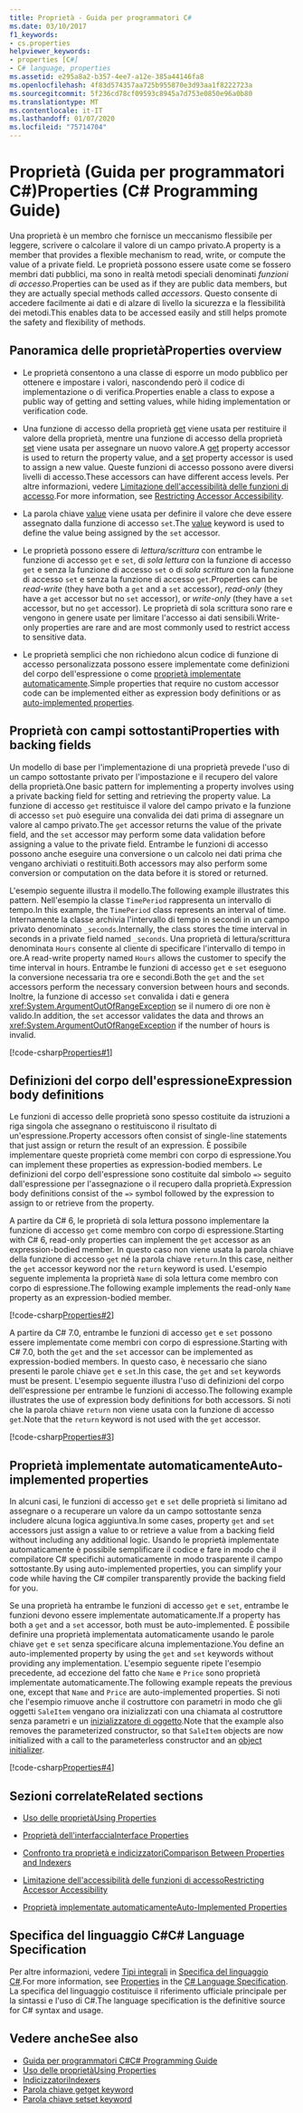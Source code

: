 ```yaml
---
title: Proprietà - Guida per programmatori C#
ms.date: 03/10/2017
f1_keywords:
- cs.properties
helpviewer_keywords:
- properties [C#]
- C# language, properties
ms.assetid: e295a8a2-b357-4ee7-a12e-385a44146fa8
ms.openlocfilehash: 4f83d574357aa725b955870e3d93aa1f8222723a
ms.sourcegitcommit: 5f236cd78cf09593c8945a7d753e0850e96a0b80
ms.translationtype: MT
ms.contentlocale: it-IT
ms.lasthandoff: 01/07/2020
ms.locfileid: "75714704"
---
```

# <a name="properties-c-programming-guide"></a><span data-ttu-id="6772d-102">Proprietà (Guida per programmatori C#)</span><span class="sxs-lookup"><span data-stu-id="6772d-102">Properties (C# Programming Guide)</span></span>

<span data-ttu-id="6772d-103">Una proprietà è un membro che fornisce un meccanismo flessibile per leggere, scrivere o calcolare il valore di un campo privato.</span><span class="sxs-lookup"><span data-stu-id="6772d-103">A property is a member that provides a flexible mechanism to read, write, or compute the value of a private field.</span></span> <span data-ttu-id="6772d-104">Le proprietà possono essere usate come se fossero membri dati pubblici, ma sono in realtà metodi speciali denominati *funzioni di accesso*.</span><span class="sxs-lookup"><span data-stu-id="6772d-104">Properties can be used as if they are public data members, but they are actually special methods called *accessors*.</span></span> <span data-ttu-id="6772d-105">Questo consente di accedere facilmente ai dati e di alzare di livello la sicurezza e la flessibilità dei metodi.</span><span class="sxs-lookup"><span data-stu-id="6772d-105">This enables data to be accessed easily and still helps promote the safety and flexibility of methods.</span></span>  

## <a name="properties-overview"></a><span data-ttu-id="6772d-106">Panoramica delle proprietà</span><span class="sxs-lookup"><span data-stu-id="6772d-106">Properties overview</span></span>  
  
- <span data-ttu-id="6772d-107">Le proprietà consentono a una classe di esporre un modo pubblico per ottenere e impostare i valori, nascondendo però il codice di implementazione o di verifica.</span><span class="sxs-lookup"><span data-stu-id="6772d-107">Properties enable a class to expose a public way of getting and setting values, while hiding implementation or verification code.</span></span>  
  
- <span data-ttu-id="6772d-108">Una funzione di accesso della proprietà [get](../../language-reference/keywords/get.md) viene usata per restituire il valore della proprietà, mentre una funzione di accesso della proprietà [set](../../language-reference/keywords/set.md) viene usata per assegnare un nuovo valore.</span><span class="sxs-lookup"><span data-stu-id="6772d-108">A [get](../../language-reference/keywords/get.md) property accessor is used to return the property value, and a [set](../../language-reference/keywords/set.md) property accessor is used to assign a new value.</span></span> <span data-ttu-id="6772d-109">Queste funzioni di accesso possono avere diversi livelli di accesso.</span><span class="sxs-lookup"><span data-stu-id="6772d-109">These accessors can have different access levels.</span></span> <span data-ttu-id="6772d-110">Per altre informazioni, vedere [Limitazione dell'accessibilità delle funzioni di accesso](./restricting-accessor-accessibility.md).</span><span class="sxs-lookup"><span data-stu-id="6772d-110">For more information, see [Restricting Accessor Accessibility](./restricting-accessor-accessibility.md).</span></span>  
  
- <span data-ttu-id="6772d-111">La parola chiave [value](../../language-reference/keywords/value.md) viene usata per definire il valore che deve essere assegnato dalla funzione di accesso `set`.</span><span class="sxs-lookup"><span data-stu-id="6772d-111">The [value](../../language-reference/keywords/value.md) keyword is used to define the value being assigned by the `set` accessor.</span></span>  
- <span data-ttu-id="6772d-112">Le proprietà possono essere di *lettura/scrittura* con entrambe le funzione di accesso `get` e `set`, di *sola lettura* con la funzione di accesso `get` e senza la funzione di accesso `set` o di *sola scrittura* con la funzione di accesso `set` e senza la funzione di accesso `get`.</span><span class="sxs-lookup"><span data-stu-id="6772d-112">Properties can be *read-write* (they have both a `get` and a `set` accessor), *read-only* (they have a `get` accessor but no `set` accessor), or *write-only* (they have a `set` accessor, but no `get` accessor).</span></span> <span data-ttu-id="6772d-113">Le proprietà di sola scrittura sono rare e vengono in genere usate per limitare l'accesso ai dati sensibili.</span><span class="sxs-lookup"><span data-stu-id="6772d-113">Write-only properties are rare and are most commonly used to restrict access to sensitive data.</span></span>

- <span data-ttu-id="6772d-114">Le proprietà semplici che non richiedono alcun codice di funzione di accesso personalizzata possono essere implementate come definizioni del corpo dell'espressione o come [proprietà implementate automaticamente](./auto-implemented-properties.md).</span><span class="sxs-lookup"><span data-stu-id="6772d-114">Simple properties that require no custom accessor code can be implemented either as expression body definitions or as [auto-implemented properties](./auto-implemented-properties.md).</span></span>
 
## <a name="properties-with-backing-fields"></a><span data-ttu-id="6772d-115">Proprietà con campi sottostanti</span><span class="sxs-lookup"><span data-stu-id="6772d-115">Properties with backing fields</span></span>

<span data-ttu-id="6772d-116">Un modello di base per l'implementazione di una proprietà prevede l'uso di un campo sottostante privato per l'impostazione e il recupero del valore della proprietà.</span><span class="sxs-lookup"><span data-stu-id="6772d-116">One basic pattern for implementing a property involves using a private backing field for setting and retrieving the property value.</span></span> <span data-ttu-id="6772d-117">La funzione di accesso `get` restituisce il valore del campo privato e la funzione di accesso `set` può eseguire una convalida dei dati prima di assegnare un valore al campo privato.</span><span class="sxs-lookup"><span data-stu-id="6772d-117">The `get` accessor returns the value of the private field, and the `set` accessor may perform some data validation before assigning a value to the private field.</span></span> <span data-ttu-id="6772d-118">Entrambe le funzioni di accesso possono anche eseguire una conversione o un calcolo nei dati prima che vengano archiviati o restituiti.</span><span class="sxs-lookup"><span data-stu-id="6772d-118">Both accessors may also perform some conversion or computation on the data before it is stored or returned.</span></span>

<span data-ttu-id="6772d-119">L'esempio seguente illustra il modello.</span><span class="sxs-lookup"><span data-stu-id="6772d-119">The following example illustrates this pattern.</span></span> <span data-ttu-id="6772d-120">Nell'esempio la classe `TimePeriod` rappresenta un intervallo di tempo.</span><span class="sxs-lookup"><span data-stu-id="6772d-120">In this example, the `TimePeriod` class represents an interval of time.</span></span> <span data-ttu-id="6772d-121">Internamente la classe archivia l'intervallo di tempo in secondi in un campo privato denominato `_seconds`.</span><span class="sxs-lookup"><span data-stu-id="6772d-121">Internally, the class stores the time interval in seconds in a private field named `_seconds`.</span></span> <span data-ttu-id="6772d-122">Una proprietà di lettura/scrittura denominata `Hours` consente al cliente di specificare l'intervallo di tempo in ore.</span><span class="sxs-lookup"><span data-stu-id="6772d-122">A read-write property named `Hours` allows the customer to specify the time interval in hours.</span></span> <span data-ttu-id="6772d-123">Entrambe le funzioni di accesso `get` e `set` eseguono la conversione necessaria tra ore e secondi.</span><span class="sxs-lookup"><span data-stu-id="6772d-123">Both the `get` and the `set` accessors perform the necessary conversion between hours and seconds.</span></span> <span data-ttu-id="6772d-124">Inoltre, la funzione di accesso `set` convalida i dati e genera <xref:System.ArgumentOutOfRangeException> se il numero di ore non è valido.</span><span class="sxs-lookup"><span data-stu-id="6772d-124">In addition, the `set` accessor validates the data and throws an <xref:System.ArgumentOutOfRangeException> if the number of hours is invalid.</span></span> 
   
 [!code-csharp[Properties#1](../../../../samples/snippets/csharp/programming-guide/classes-and-structs/properties-1.cs)]  
  
## <a name="expression-body-definitions"></a><span data-ttu-id="6772d-125">Definizioni del corpo dell'espressione</span><span class="sxs-lookup"><span data-stu-id="6772d-125">Expression body definitions</span></span>  

 <span data-ttu-id="6772d-126">Le funzioni di accesso delle proprietà sono spesso costituite da istruzioni a riga singola che assegnano o restituiscono il risultato di un'espressione.</span><span class="sxs-lookup"><span data-stu-id="6772d-126">Property accessors often consist of single-line statements that just assign or return the result of an expression.</span></span> <span data-ttu-id="6772d-127">È possibile implementare queste proprietà come membri con corpo di espressione.</span><span class="sxs-lookup"><span data-stu-id="6772d-127">You can implement these properties as expression-bodied members.</span></span> <span data-ttu-id="6772d-128">Le definizioni del corpo dell'espressione sono costituite dal simbolo `=>` seguito dall'espressione per l'assegnazione o il recupero dalla proprietà.</span><span class="sxs-lookup"><span data-stu-id="6772d-128">Expression body definitions consist of the `=>` symbol followed by the expression to assign to or retrieve from the property.</span></span>

 <span data-ttu-id="6772d-129">A partire da C# 6, le proprietà di sola lettura possono implementare la funzione di accesso `get` come membro con corpo di espressione.</span><span class="sxs-lookup"><span data-stu-id="6772d-129">Starting with C# 6, read-only properties can implement the `get` accessor as an expression-bodied member.</span></span> <span data-ttu-id="6772d-130">In questo caso non viene usata la parola chiave della funzione di accesso `get` né la parola chiave `return`.</span><span class="sxs-lookup"><span data-stu-id="6772d-130">In this case, neither the `get` accessor keyword nor the `return` keyword is used.</span></span> <span data-ttu-id="6772d-131">L'esempio seguente implementa la proprietà `Name` di sola lettura come membro con corpo di espressione.</span><span class="sxs-lookup"><span data-stu-id="6772d-131">The following example implements the read-only `Name` property as an expression-bodied member.</span></span>

 [!code-csharp[Properties#2](../../../../samples/snippets/csharp/programming-guide/classes-and-structs/properties-2.cs)]  

 <span data-ttu-id="6772d-132">A partire da C# 7.0, entrambe le funzioni di accesso `get` e `set` possono essere implementate come membri con corpo di espressione.</span><span class="sxs-lookup"><span data-stu-id="6772d-132">Starting with C# 7.0, both the `get` and the `set` accessor can be implemented as expression-bodied members.</span></span> <span data-ttu-id="6772d-133">In questo caso, è necessario che siano presenti le parole chiave `get` e `set`.</span><span class="sxs-lookup"><span data-stu-id="6772d-133">In this case, the `get` and `set` keywords must be present.</span></span> <span data-ttu-id="6772d-134">L'esempio seguente illustra l'uso di definizioni del corpo dell'espressione per entrambe le funzioni di accesso.</span><span class="sxs-lookup"><span data-stu-id="6772d-134">The following example illustrates the use of expression body definitions for both accessors.</span></span> <span data-ttu-id="6772d-135">Si noti che la parola chiave `return` non viene usata con la funzione di accesso `get`.</span><span class="sxs-lookup"><span data-stu-id="6772d-135">Note that the `return` keyword is not used with the `get` accessor.</span></span>
 
  [!code-csharp[Properties#3](../../../../samples/snippets/csharp/programming-guide/classes-and-structs/properties-3.cs)]  

## <a name="auto-implemented-properties"></a><span data-ttu-id="6772d-136">Proprietà implementate automaticamente</span><span class="sxs-lookup"><span data-stu-id="6772d-136">Auto-implemented properties</span></span>

<span data-ttu-id="6772d-137">In alcuni casi, le funzioni di accesso `get` e `set` delle proprietà si limitano ad assegnare o a recuperare un valore da un campo sottostante senza includere alcuna logica aggiuntiva.</span><span class="sxs-lookup"><span data-stu-id="6772d-137">In some cases, property `get` and `set` accessors just assign a value to or retrieve a value from a backing field without including any additional logic.</span></span> <span data-ttu-id="6772d-138">Usando le proprietà implementate automaticamente è possibile semplificare il codice e fare in modo che il compilatore C# specifichi automaticamente in modo trasparente il campo sottostante.</span><span class="sxs-lookup"><span data-stu-id="6772d-138">By using auto-implemented properties, you can simplify your code while having the C# compiler transparently provide the backing field for you.</span></span> 

<span data-ttu-id="6772d-139">Se una proprietà ha entrambe le funzioni di accesso `get` e `set`, entrambe le funzioni devono essere implementate automaticamente.</span><span class="sxs-lookup"><span data-stu-id="6772d-139">If a property has both a `get` and a `set` accessor, both must be auto-implemented.</span></span> <span data-ttu-id="6772d-140">È possibile definire una proprietà implementata automaticamente usando le parole chiave `get` e `set` senza specificare alcuna implementazione.</span><span class="sxs-lookup"><span data-stu-id="6772d-140">You define an auto-implemented property by using the `get` and `set` keywords without providing any implementation.</span></span> <span data-ttu-id="6772d-141">L'esempio seguente ripete l'esempio precedente, ad eccezione del fatto che `Name` e `Price` sono proprietà implementate automaticamente.</span><span class="sxs-lookup"><span data-stu-id="6772d-141">The following example repeats the previous one, except that `Name` and `Price` are auto-implemented properties.</span></span> <span data-ttu-id="6772d-142">Si noti che l'esempio rimuove anche il costruttore con parametri in modo che gli oggetti `SaleItem` vengano ora inizializzati con una chiamata al costruttore senza parametri e un [inizializzatore di oggetto](object-and-collection-initializers.md).</span><span class="sxs-lookup"><span data-stu-id="6772d-142">Note that the example also removes the parameterized constructor, so that `SaleItem` objects are now initialized with a call to the parameterless constructor and an [object initializer](object-and-collection-initializers.md).</span></span>

  [!code-csharp[Properties#4](../../../../samples/snippets/csharp/programming-guide/classes-and-structs/properties-4.cs)]  

## <a name="related-sections"></a><span data-ttu-id="6772d-143">Sezioni correlate</span><span class="sxs-lookup"><span data-stu-id="6772d-143">Related sections</span></span>  
  
- [<span data-ttu-id="6772d-144">Uso delle proprietà</span><span class="sxs-lookup"><span data-stu-id="6772d-144">Using Properties</span></span>](./using-properties.md)  
  
- [<span data-ttu-id="6772d-145">Proprietà dell'interfaccia</span><span class="sxs-lookup"><span data-stu-id="6772d-145">Interface Properties</span></span>](./interface-properties.md)  
  
- [<span data-ttu-id="6772d-146">Confronto tra proprietà e indicizzatori</span><span class="sxs-lookup"><span data-stu-id="6772d-146">Comparison Between Properties and Indexers</span></span>](../indexers/comparison-between-properties-and-indexers.md)  
  
- [<span data-ttu-id="6772d-147">Limitazione dell'accessibilità delle funzioni di accesso</span><span class="sxs-lookup"><span data-stu-id="6772d-147">Restricting Accessor Accessibility</span></span>](./restricting-accessor-accessibility.md)  
  
- [<span data-ttu-id="6772d-148">Proprietà implementate automaticamente</span><span class="sxs-lookup"><span data-stu-id="6772d-148">Auto-Implemented Properties</span></span>](./auto-implemented-properties.md)  
  
## <a name="c-language-specification"></a><span data-ttu-id="6772d-149">Specifica del linguaggio C#</span><span class="sxs-lookup"><span data-stu-id="6772d-149">C# Language Specification</span></span>  

<span data-ttu-id="6772d-150">Per altre informazioni, vedere [Tipi integrali](~/_csharplang/spec/classes.md#properties) in [Specifica del linguaggio C#](/dotnet/csharp/language-reference/language-specification/introduction).</span><span class="sxs-lookup"><span data-stu-id="6772d-150">For more information, see [Properties](~/_csharplang/spec/classes.md#properties) in the [C# Language Specification](/dotnet/csharp/language-reference/language-specification/introduction).</span></span> <span data-ttu-id="6772d-151">La specifica del linguaggio costituisce il riferimento ufficiale principale per la sintassi e l'uso di C#.</span><span class="sxs-lookup"><span data-stu-id="6772d-151">The language specification is the definitive source for C# syntax and usage.</span></span>
  
## <a name="see-also"></a><span data-ttu-id="6772d-152">Vedere anche</span><span class="sxs-lookup"><span data-stu-id="6772d-152">See also</span></span>

- [<span data-ttu-id="6772d-153">Guida per programmatori C#</span><span class="sxs-lookup"><span data-stu-id="6772d-153">C# Programming Guide</span></span>](../index.md)
- [<span data-ttu-id="6772d-154">Uso delle proprietà</span><span class="sxs-lookup"><span data-stu-id="6772d-154">Using Properties</span></span>](./using-properties.md)
- [<span data-ttu-id="6772d-155">Indicizzatori</span><span class="sxs-lookup"><span data-stu-id="6772d-155">Indexers</span></span>](../indexers/index.md)
- [<span data-ttu-id="6772d-156">Parola chiave get</span><span class="sxs-lookup"><span data-stu-id="6772d-156">get keyword</span></span>](../../language-reference/keywords/get.md)
- [<span data-ttu-id="6772d-157">Parola chiave set</span><span class="sxs-lookup"><span data-stu-id="6772d-157">set keyword</span></span>](../../language-reference/keywords/set.md)
